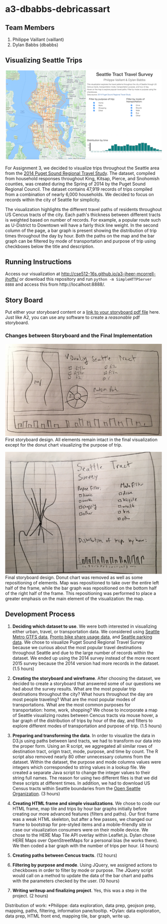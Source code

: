 # a3-dbabbs-debricassart

## Team Members

1. Philippe Vaillant (vaillant)
2. Dylan Babbs (dbabbs)

## Visualizing Seattle Trips

![screenshot](screenshot.png)

For Assignment 3, we decided to visualize trips throughout the Seattle area from the [2014 Puget Sound Regional Travel Study](http://www.psrc.org/data/transportation/travel-surveys/2014-household). The dataset, compiled from household responses throughout King, Kitsap, Pierce, and Snohomish counties, was created during the Spring of 2014 by the Puget Sound Regional Council. The dataset contains 47,919 records of trips compiled from a combination of nearly 6,000 households. We decided to focus on records within the city of Seattle for simplicity.

The visualization highlights the different travel paths of residents throughout US Cencus tracts of the city. Each path's thickness between different tracts is weighted based on number of records. For example, a popular route such as U-District to Downtown will have a fairly thick line weight. In the second column of the page, a bar graph is present showing the distribution of trip times throughout the day by hour. Both the paths on the map and the bar graph can be filtered by mode of transportation and purpose of trip using checkboxes below the title and description.

## Running Instructions

Access our visualization at http://cse512-16s.github.io/a3-jheer-mcorrell-jhoffs/ or download this repository and run `python -m SimpleHTTPServer 8888` and access this from http://localhost:8888/.

## Story Board

Put either your storyboard content or a [link to your storyboard pdf file](storyboard.pdf?raw=true) here. Just like A2, you can use any software to create a *reasonable* pdf storyboard.


### Changes between Storyboard and the Final Implementation


![story1](story1.JPG)
First storyboard design. All elements remain intact in the final visualization except for the donut chart visualizing the purpose of trip.

![story2](story2.JPG)
Final storyboard design. Donut chart was removed as well as some repositioning of elements. Map was repositioned to take over the entire left half of the frame, while the bar graph was repositioned on the bottom half of the right half of the frame. This repositioning was performed to place a greater emphasis on the main element of the visualization: the map.




## Development Process

1. **Deciding which dataset to use**. We were both interested in visualizing either urban, travel, or transportation data. We considered using [Seattle Metro GTFS data](http://metro.kingcounty.gov/gtfs/), [Pronto bike share usage data](https://www.prontocycleshare.com/datachallenge), and [Seattle parking data](http://wwwqa.seattle.gov/transportation/parking/appinfo.htm). We chose to visualize Puget Sound Regional Travel Survey because we curious about the most popular travel destinations throughout Seattle and due to the large number of records within the dataset. We ended up using the 2014 survey instead of the more recent 2015 survey because the 2014 version had more records in the dataset. (1.5 hours)

2. **Creating the storyboard and wireframe**. After choosing the dataset, we decided to create a storyboard that answered some of our questions we had about the survey results. What are the most popular trip destinations throughout the city? What hours throughout the day are most people traveling? What are the most popular modes of transportations. What are the most common purposes for transportation: home, work, shopping? We chose to incorporate a map of Seattle visualizing routes between Cencus tracts via mouse hover, a bar graph of the distribution of trips by hour of the day, and filters to explore different modes of transportation and purpose of trip. (1.5 hours)

3. **Preparing and transforming the data**. In order to visualize the data in D3.js using paths between land tracts, we had to transform our data into the proper form. Using an R script, we aggregated all similar rows of destination tract, origin tract, mode, purpose, and time by count. The R script also removed nearly 80 other unnecessary columns from the dataset. Within the dataset, the purpose and mode columns values were integers which corresponded to string values in a lookup file. We created a separate Java script to change the integer values to their string full names. The reason for using two different files is that we did these scripts at different times. In addition, we had to download US Census tracts within Seattle boundaries from the [Open Seattle Organization](https://github.com/openseattle/seattle-boundaries/blob/master/data/census-tracts.geojson). (3 hours)

4. **Creating HTML frame and simple visualizations**. We chose to code our HTML frame, map tile and trips by hour bar graphs initially before creating our more advanced features (filters and paths). Our first frame was a weak HTML skeleton, but after a few passes, we changed our frame to bootstrap for pre-styled items and a mobile-friendly site in case our visualization consumers were on their mobile device. We chose to the HERE Map Tile API overlay within Leaflet.js. Dylan chose HERE Maps over OpenStreetMaps for a personal bias (he works there). We then coded a bar graph with the number of trips per hour. (4 hours)

5. **Creating paths between Cencus tracts**. (12 hours)

6. **Filtering by purpose and mode**. Using JQuery, we assigned actions to checkboxes in order to filter by mode or purpose. The JQuery script would call on a method to update the data of the bar chart and paths with the parameters checked by the user. (10 hours)

7. **Writing writeup and finalizing project**. Yes, this was a step in the project. (2 hours)

Distribution of work:
*Philippe: data exploration, data prep, geojson prep, mapping, paths, filtering, information pane/tooltip.
*Dylan: data exploration, data prep, HTML front end, mapping tile, bar graph, write up.
